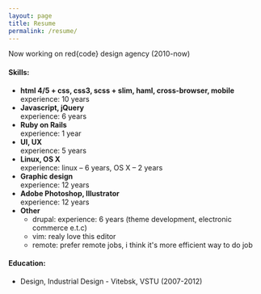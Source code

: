 ```yaml
---
layout: page
title: Resume
permalink: /resume/
---
```



Now working on red{code} design agency (2010-now)

#### Skills:

- **html 4/5 + css, css3, scss + slim, haml, cross-browser, mobile** <br>
  experience: 10 years
- **Javascript, jQuery** <br>
  experience: 6 years
- **Ruby on Rails** <br>
  experience: 1 year
- **UI, UX** <br>
  experience: 5 years
- **Linux, OS X** <br>
  experience: linux – 6 years, OS X – 2 years
- **Graphic design** <br>
  experience: 12 years
- **Adobe Photoshop, Illustrator** <br>
  experience: 12 years
- **Other** <br>
  - drupal: experience: 6 years (theme development, electronic commerce e.t.c)
  - vim: realy love this editor
  - remote: prefer remote jobs, i think it's more efficient way to do job

#### Education:
- Design, Industrial Design - Vitebsk, VSTU (2007-2012)
